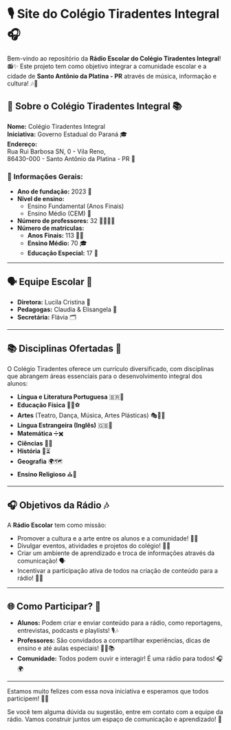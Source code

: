# 🎙️ **Site do Colégio Tiradentes Integral** 🎧

Bem-vindo ao repositório da **Rádio Escolar do Colégio Tiradentes Integral**! 📻✨ Este projeto tem como objetivo integrar a comunidade escolar e a cidade de **Santo Antônio da Platina - PR** através de música, informação e cultura! 🎶🎤

## 🏫 **Sobre o Colégio Tiradentes Integral** 📚

**Nome:** Colégio Tiradentes Integral  
**Iniciativa:** Governo Estadual do Paraná 🎓  
**Endereço:**  
Rua Rui Barbosa SN, 0 - Vila Reno,  
86430-000 - Santo Antônio da Platina - PR 📍

### 🌟 **Informações Gerais**:

- **Ano de fundação:** 2023 🎉  
- **Nível de ensino:**  
  - Ensino Fundamental (Anos Finais)  
  - Ensino Médio (CEM) 🎒  
- **Número de professores:** 32 👩‍🏫👨‍🏫  
- **Número de matrículas:**  
  - **Anos Finais:** 113 🧑‍🎓  
  - **Ensino Médio:** 70 🎓  
  - **Educação Especial:** 17 🌈

---

## 🗣️ **Equipe Escolar** 💼

- **Diretora:** Lucila Cristina 🌟  
- **Pedagogas:** Claudia & Elisangela 📖  
- **Secretária:** Flávia 🗂️

---

## 📚 **Disciplinas Ofertadas** 📘

O Colégio Tiradentes oferece um currículo diversificado, com disciplinas que abrangem áreas essenciais para o desenvolvimento integral dos alunos:

- **Língua e Literatura Portuguesa** 🇧🇷📖  
- **Educação Física** 🏃‍♀️⚽  
- **Artes** (Teatro, Dança, Música, Artes Plásticas) 🎭🎨🎶  
- **Língua Estrangeira (Inglês)** 🇬🇧💬  
- **Matemática** ➗✖️  
- **Ciências** 🔬🌱  
- **História** 📜⏳  
- **Geografia** 🌍🗺️  
- **Ensino Religioso** ⛪🙏

---

## 🎧 **Objetivos da Rádio** 🎶

A **Rádio Escolar** tem como missão:

- Promover a cultura e a arte entre os alunos e a comunidade! 🎨🎵  
- Divulgar eventos, atividades e projetos do colégio! 📅💡  
- Criar um ambiente de aprendizado e troca de informações através da comunicação! 🗣️  
- Incentivar a participação ativa de todos na criação de conteúdo para a rádio! 🎤🤝

---

## 🌐 **Como Participar?** 🤩

- **Alunos:** Podem criar e enviar conteúdo para a rádio, como reportagens, entrevistas, podcasts e playlists! 🎙️🎶  
- **Professores:** São convidados a compartilhar experiências, dicas de ensino e até aulas especiais! 👩‍🏫📚  
- **Comunidade:** Todos podem ouvir e interagir! É uma rádio para todos! 🎧🌍

---

Estamos muito felizes com essa nova iniciativa e esperamos que todos participem! 🚀💙

Se você tem alguma dúvida ou sugestão, entre em contato com a equipe da rádio. Vamos construir juntos um espaço de comunicação e aprendizado! 🎉
